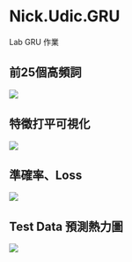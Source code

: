 # Nick.Udic.GRU
Lab GRU 作業


## 前25個高頻詞
![](https://i.imgur.com/pn3LnWc.png)

## 特徵打平可視化
![](https://i.imgur.com/J8tXvLN.jpg)

## 準確率、Loss
![](https://i.imgur.com/ZJo6ln2.png)

## Test Data 預測熱力圖
![](https://i.imgur.com/1k3KWDo.png)